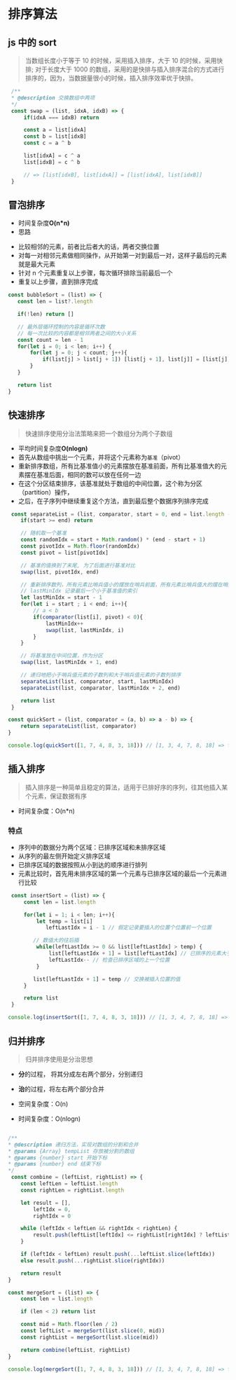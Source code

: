 # 排序算法

## js 中的 sort

> 当数组长度小于等于 10 的时候，采用插入排序，大于 10 的时候，采用快排;
> 对于长度大于 1000 的数组，采用的是快排与插入排序混合的方式进行排序的，因为，当数据量很小的时候，插入排序效率优于快排。

```JavaScript
 /**
 * @description 交换数组中两项
 */
 const swap = (list, idxA, idxB) => {
     if(idxA === idxB) return

     const a = list[idxA]
     const b = list[idxB]
     const c = a ^ b

     list[idxA] = c ^ a
     list[idxB] = c ^ b

     // => [list[idxB], list[idxA]] = [list[idxA], list[idxB]]
 }
```

## 冒泡排序

- 时间复杂度**O(n\*n)**
- 思路

* 比较相邻的元素，前者比后者大的话，两者交换位置
* 对每一对相邻元素做相同操作，从开始第一对到最后一对，这样子最后的元素就是最大元素
* 针对 n 个元素重复以上步骤，每次循环排除当前最后一个
* 重复以上步骤，直到排序完成

```JavaScript
const bubbleSort = (list) => {
   const len = list?.length

   if(!len) return []

   // 最外层循环控制的内容是循环次数
   // 每一次比较的内容都是相邻两者之间的大小关系
   const count = len - 1
   for(let i = 0; i < len; i++) {
       for(let j = 0; j < count; j++){
           if(list[j] > list[j + 1]) [list[j + 1], list[j]] = [list[j], list[j]]
       }
   }

   return list
}
```

## 快速排序

> 快速排序使用分治法策略来把一个数组分为两个子数组

- 平均时间复杂度**O(nlogn)**
- 首先从数组中挑出一个元素，并将这个元素称为<code>基准</code>（pivot）
- 重新排序数组，所有比基准值小的元素摆放在基准前面，所有比基准值大的元素摆在基准后面，相同的数可以放在任何一边
- 在这个分区结束排序，该基准就处于数组的中间位置，这个称为分区（partition）操作，
- 之后，在子序列中继续重复这个方法，直到最后整个数据序列排序完成

```JavaScript
 const separateList = (list, comparator, start = 0, end = list.length - 1) => {
    if(start >= end) return

    // 随机取一个基准
    const randomIdx = start + Math.random() * (end - start + 1)
    const pivotIdx = Math.floor(randomIdx)
    const pivot = list[pivotIdx]

    // 基准的值换到了末尾, 为了后面进行基准对比
    swap(list, pivotIdx, end)

    // 重新排序数列，所有元素比哨兵值小的摆放在哨兵前面，所有元素比哨兵值大的摆在哨兵的后面（相同的数可以到任一边）
    // lastMinIdx 记录最后一个小于基准值的索引
    let lastMinIdx = start - 1
    for(let i = start ; i < end; i++){
        // a < b
        if(comparator(list[i], pivot) < 0){
            lastMinIdx++
            swap(list, lastMinIdx, i)
        }
    }

    // 将基准放在中间位置，作为分区
    swap(list, lastMinIdx + 1, end)

    // 递归地把小于哨兵值元素的子数列和大于哨兵值元素的子数列排序
    separateList(list, comparator, start, lastMinIdx)
    separateList(list, comparator, lastMinIdx + 2, end)

    return list
 }

const quickSort = (list, comparator = (a, b) => a - b) => {
    return separateList(list, comparator)
}

console.log(quickSort([1, 7, 4, 8, 3, 18])) // [1, 3, 4, 7, 8, 18] => take 0.069 s
```

## 插入排序

> 插入排序是一种简单且稳定的算法，适用于已排好序的序列，往其他插入某个元素，保证数据有序

- 时间复杂度：O(n\*n)

### 特点

- 序列中的数据分为两个区域：已排序区域和未排序区域
- 从序列的最左侧开始定义排序区域
- 已排序区域的数据按照从小到达的顺序进行排列
- 元素比较时，首先用未排序区域的第一个元素与已排序区域的最后一个元素进行比较

```JavaScript
 const insertSort = (list) => {
     const len = list.length

     for(let i = 1; i < len; i++){
         let temp = list[i]
            leftLastIdx = i - 1 // 假定记录要插入的位置个位置前一个位置

        // 数值大的往后插
         while(leftLastIdx >= 0 && list[leftLastIdx] > temp) {
             list[leftLastIdx + 1] = list[leftLastIdx] // 已排序的元素大于新元素，将该元素插到一下个位置
             leftLastIdx-- // 检查已排序区域的上一个位置
         }

        list[leftLastIdx + 1] = temp // 交换被插入位置的值
     }

     return list
 }

console.log(insertSort([1, 7, 4, 8, 3, 18])) // [1, 3, 4, 7, 8, 18] => take 0.066 s
```

## 归并排序

> 归并排序使用是分治思想

- **分**的过程， 将其分成左右两个部分，分别递归
- **治**的过程，将左右两个部分合并

- 空间复杂度：O(n)
- 时间复杂度：O(nlogn)

```JavaScript

/**
* @description 递归方法，实现对数组的分割和合并
* @params {Array} tempList 存放被分割的数组
* @params {number} start 开始下标
* @params {number} end 结束下标
*/
 const combine = (leftList, rightList) => {
    const leftLen = leftList.length
    const rightLen = rightList.length

    let result = [],
        leftIdx = 0,
        rightIdx = 0

    while (leftIdx < leftLen && rightIdx < rightLen) {
        result.push(leftList[leftIdx] <= rightList[rightIdx] ? leftList[leftIdx++] : rightList[rightIdx++])
    }

    if (leftIdx < leftLen) result.push(...leftList.slice(leftIdx))
    else result.push(...rightList.slice(rightIdx))

    return result
}

const mergeSort = (list) => {
    const len = list.length

    if (len < 2) return list

    const mid = Math.floor(len / 2)
    const leftList = mergeSort(list.slice(0, mid))
    const rightList = mergeSort(list.slice(mid))

    return combine(leftList, rightList)
}

console.log(mergeSort([1, 7, 4, 8, 3, 18])) // [1, 3, 4, 7, 8, 18] => take 0.071 s
```
